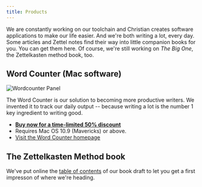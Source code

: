 ```yaml
---
title: Products
---
```


We are constantly working on our toolchain and Christian creates software applications to make our life easier. And we're both writing a lot, every day. Some articles and Zettel notes find their way into little companion books for you. You can get them here. Of course, we're still working on _The Big One_, the Zettelkasten method book, too. 

## Word Counter (Mac software)

![Wordcounter Panel](/products/wordcounter-panel.png)

The Word Counter is our solution to becoming more productive writers. We invented it to track our daily output -- because writing a lot is the number 1 key ingredient to writing good.

* **[Buy now for a time-limited 50% discount](https://sites.fastspring.com/christiantietze/instant/wordcounter?source=zk)**
* Requires Mac OS 10.9 (Mavericks) or above.
* [Visit the Word Counter homepage](http://wordcounterapp.com?source=zk)

## The Zettelkasten Method book

We've put online the [table of contents](/book) of our book draft to let you get a first impresson of where we're heading.
